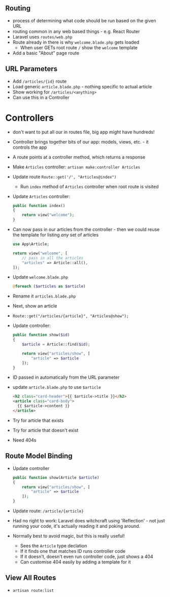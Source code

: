 ## Routing

- process of determining what code should be run based on the given URL
- routing common in any web based things - e.g. React Router
- Laravel uses `routes/web.php`
- Route already in there is why `welcome.blade.php` gets loaded
    - When user GETs root route `/` show the `welcome` template
- Add a basic "About" page route

## URL Parameters

- Add `/articles/{id}` route
- Load generic `article.blade.php` - nothing specific to actual article
- Show working for `/articles/<anything>`
- Can use this in a Controller


# Controllers

- don't want to put all our in routes file, big app might have hundreds!
- Controller brings together bits of our app: models, views, etc. - it controls the app
- A route points at a controller method, which returns a response
- Make `Articles` controller: `artisan make:controller Articles`
- Update route `Route::get('/', "Articles@index")`
    - Run `index` method of `Articles` controller when root route is visited
- Update `Articles` controller:

    ```php
    public function index()
    {
        return view("welcome");
    }
    ```
- Can now pass in our articles from the controller - then we could reuse the template for listing *any* set of articles

    ```php
    use App\Article;
    ```

    ```php
    return view("welcome", [
        // pass in all the articles
        "articles" => Article::all(),
    ]);
    ```
- Update `welcome.blade.php`

    ```php
    @foreach ($articles as $article)
    ```
- Rename it `articles.blade.php`

- Next, show an article
- `Route::get("/articles/{article}", "Articles@show");`
- Update controller:

    ```php
    public function show($id)
    {
        $article = Article::find($id);

        return view("articles/show", [
            "article" => $article
        ]);
    }
    ```
- ID passed in automatically from the URL parameter
- update `article.blade.php` to use `$article`

    ```html
    <h2 class="card-header">{{ $article->title }}</h2>
    <article class="card-body">
      {{ $article->content }}
    </article>
    ```
- Try for article that exists
- Try for article that doesn't exist
- Need 404s

## Route Model Binding

- Update controller

    ```php
    public function show(Article $article)
    {
        return view("articles/show", [
            "article" => $article
        ]);
    }
    ```
- Update route: `/article/{article}`
- Had no right to work: Laravel does witchcraft using 'Reflection' - not just running your code, it's actually reading it and poking around.
- Normally best to avoid magic, but this is really useful!
    - Sees the `Article` type declation
    - If it finds one that matches ID runs controller code
    - If it doesn't, doesn't even run controller code, just shows a 404
    - Can customise 404 easily by adding a template for it

## View All Routes

- `artisan route:list`
